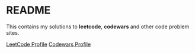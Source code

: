 # README

This contains my solutions to **leetcode**, **codewars** and other code problem sites.

[LeetCode Profile](https://leetcode.com/jaabberwocky/)
[Codewars Profile](https://www.codewars.com/users/jaabberwocky)